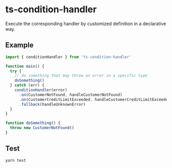 # ts-condition-handler

Execute the corresponding handler by customized definition in a declarative way.

## Example

```ts
import { conditionHandler } from 'ts-condition-handler'

function main() {
  try {
    // do something that may throw an error in a specific type
    doSomething()
  } catch (err) {
    conditionHandler(error)
      .on(CustomerNotFound, handleCustomerNotFound)
      .on(CustomerCreditLimitExceeded, handleCustomerCreditLimitExceeded)
      .fallback(handleUnknownError)
  }
}

function doSomething() {
  throw new CustomerNotFound()
}
```

## Test
```
yarn test
```
